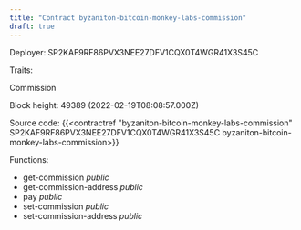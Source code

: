 ```yaml
---
title: "Contract byzaniton-bitcoin-monkey-labs-commission"
draft: true
---
```

Deployer: SP2KAF9RF86PVX3NEE27DFV1CQX0T4WGR41X3S45C

Traits:
 
Commission


Block height: 49389 (2022-02-19T08:08:57.000Z)

Source code: {{<contractref "byzaniton-bitcoin-monkey-labs-commission" SP2KAF9RF86PVX3NEE27DFV1CQX0T4WGR41X3S45C byzaniton-bitcoin-monkey-labs-commission>}}

Functions:

* get-commission _public_
* get-commission-address _public_
* pay _public_
* set-commission _public_
* set-commission-address _public_
